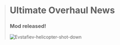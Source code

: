 ># **Ultimate Overhaul News**
>
>### Mod released!
>
>![Evstafiev-helicopter-shot-down](https://user-images.githubusercontent.com/102969818/161565140-cf619231-d5f6-405f-9fe1-b6fe6d7dc322.jpg)

>
